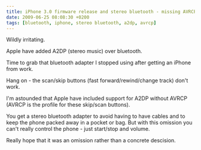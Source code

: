 ```yaml
---
title: iPhone 3.0 firmware release and stereo bluetooth - missing AVRCP
date: 2009-06-25 08:08:30 +0200
tags: [bluetooth, iphone, stereo bluetooth, a2dp, avrcp]
---
```


Wildly irritating.

Apple have added A2DP (stereo music) over bluetooth.

Time to grab that bluetooth adapter I stopped using after getting an iPhone from work.

Hang on - the scan/skip buttons (fast forward/rewind/change track) don't work.

I'm astounded that Apple have included support for A2DP without AVRCP (AVRCP is the profile for these skip/scan buttons).

You get a stereo bluetooth adapter to avoid having to have cables and to keep the phone packed away in a pocket or bag. But with this omission you can't really control the phone - just start/stop and volume.

Really hope that it was an omission rather than a concrete descision.

